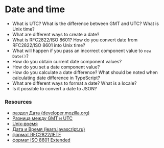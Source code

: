 # Date and time

* What is UTC? What is the difference between GMT and UTC? What is Unix time?
* What are different ways to create a date?
* What is RFC2822/ISO 8601? How do you convert date from RFC2822/ISO 8601 into Unix time?
* What will happen if you pass an incorrect component value to `new Date()`?
* How do you obtain current date component values?
* How do you set a date component value?
* How do you calculate a date difference? What should be noted when calculating date difference in TypeScript?
* What are different ways to format a date? What is a locale?
* Is it possible to convert a date to JSON?

### Resources

* [раздел Дата (developer.mozilla.org)](https://developer.mozilla.org/ru/docs/Web/JavaScript/Reference/Global_Objects/Date)
* [Разница между GMT и UTC](http://qaru.site/questions/15211213/difference-between-utc-and-gmt)
* [Unix-время](https://dic.academic.ru/dic.nsf/ruwiki/752713)
* [Дата и Время (learn.javascript.ru)](https://learn.javascript.ru/datetime)
* [формат RFC2822/IETF](https://rfc2.ru/5322.rfc/print#p3.3)
* [формат ISO 8601 Extended](http://support.sas.com/documentation/cdl/en/lrdict/64316/HTML/default/viewer.htm#a003169814.htm)
